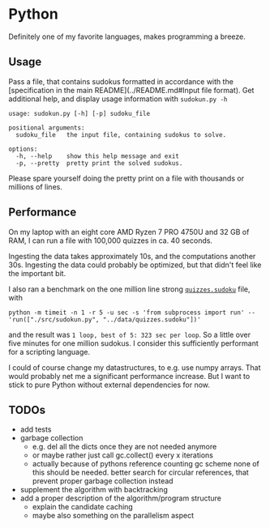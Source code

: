 # Python

Definitely one of my favorite languages, makes programming a breeze.

## Usage

Pass a file, that contains sudokus formatted in accordance with the [specification in the main README](../README.md#Input file format).
Get additional help, and display usage information with `sudokun.py -h`

```
usage: sudokun.py [-h] [-p] sudoku_file

positional arguments:
  sudoku_file   the input file, containing sudokus to solve.

options:
  -h, --help    show this help message and exit
  -p, --pretty  pretty print the solved sudokus.
```

Please spare yourself doing the pretty print on a file with thousands or millions of lines.

## Performance

On my laptop with an eight core AMD Ryzen 7 PRO 4750U and 32 GB of RAM, I can run a file with 100,000 quizzes in ca. 40 seconds.

Ingesting the data takes approximately 10s, and the computations another 30s.
Ingesting the data could probably be optimized, but that didn't feel like the important bit.

I also ran a benchmark on the one million line strong [`quizzes.sudoku`](../data/quizzes.sudoku) file, with

    python -m timeit -n 1 -r 5 -u sec -s 'from subprocess import run' -- 'run(["./src/sudokun.py", "../data/quizzes.sudoku"])'

and the result was `1 loop, best of 5: 323 sec per loop`.
So a little over five minutes for one million sudokus.
I consider this sufficiently performant for a scripting language.

I could of course change my datastructures, to e.g. use numpy arrays.
That would probably net me a significant performance increase.
But I want to stick to pure Python without external dependencies for now.

## TODOs

- add tests
- garbage collection
  - e.g. del all the dicts once they are not needed anymore
  - or maybe rather just call gc.collect() every x iterations
  - actually because of pythons reference counting gc scheme
    none of this should be needed. better search for circular 
    references, that prevent proper garbage collection instead
- supplement the algorithm with backtracking
- add a proper description of the algorithm/program structure
  - explain the candidate caching
  - maybe also something on the parallelism aspect
